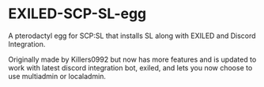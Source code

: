 # EXILED-SCP-SL-egg

A pterodactyl egg for SCP:SL that installs SL along with EXILED and Discord Integration.

Originally made by Killers0992 but now has more features and is updated to work with latest discord integration bot, exiled, and lets you now choose to use multiadmin or localadmin.
